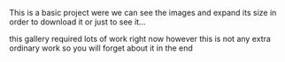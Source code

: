 This is a basic project were we can see the images and expand its size in order to download it or just to see it...

this gallery required lots of work right now however this is not any extra ordinary work so you will forget about it in the end
